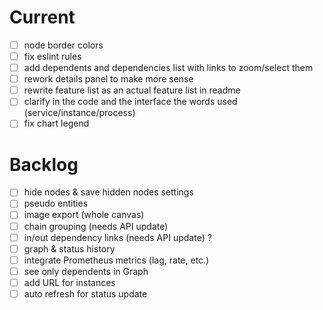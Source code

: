 # Current

* [ ] node border colors
* [ ] fix eslint rules
* [ ] add dependents and dependencies list with links to zoom/select them
* [ ] rework details panel to make more sense
* [ ] rewrite feature list as an actual feature list in readme
* [ ] clarify in the code and the interface the words used (service/instance/process)
* [ ] fix chart legend

# Backlog
* [ ] hide nodes & save hidden nodes settings
* [ ] pseudo entities
* [ ] image export (whole canvas)
* [ ] chain grouping (needs API update)
* [ ] in/out dependency links (needs API update) ?
* [ ] graph & status history
* [ ] integrate Prometheus metrics (lag, rate, etc.)
* [ ] see only dependents in Graph
* [ ] add URL for instances
* [ ] auto refresh for status update
